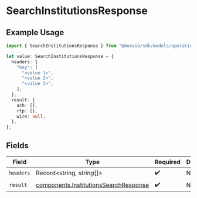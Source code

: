 # SearchInstitutionsResponse

## Example Usage

```typescript
import { SearchInstitutionsResponse } from "@moovio/sdk/models/operations";

let value: SearchInstitutionsResponse = {
  headers: {
    "key": [
      "<value 1>",
      "<value 2>",
      "<value 3>",
    ],
  },
  result: {
    ach: [],
    rtp: [],
    wire: null,
  },
};
```

## Fields

| Field                                                                                          | Type                                                                                           | Required                                                                                       | Description                                                                                    |
| ---------------------------------------------------------------------------------------------- | ---------------------------------------------------------------------------------------------- | ---------------------------------------------------------------------------------------------- | ---------------------------------------------------------------------------------------------- |
| `headers`                                                                                      | Record<string, *string*[]>                                                                     | :heavy_check_mark:                                                                             | N/A                                                                                            |
| `result`                                                                                       | [components.InstitutionsSearchResponse](../../models/components/institutionssearchresponse.md) | :heavy_check_mark:                                                                             | N/A                                                                                            |